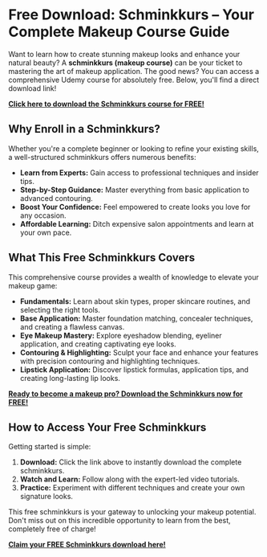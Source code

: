 # Free Download: Schminkkurs – Your Complete Makeup Course Guide

Want to learn how to create stunning makeup looks and enhance your natural beauty? A **schminkkurs (makeup course)** can be your ticket to mastering the art of makeup application. The good news? You can access a comprehensive Udemy course for absolutely free. Below, you'll find a direct download link!

[**Click here to download the Schminkkurs course for FREE!**](https://udemywork.com/schminkkurs)

## Why Enroll in a Schminkkurs?

Whether you're a complete beginner or looking to refine your existing skills, a well-structured schminkkurs offers numerous benefits:

*   **Learn from Experts:** Gain access to professional techniques and insider tips.
*   **Step-by-Step Guidance:** Master everything from basic application to advanced contouring.
*   **Boost Your Confidence:** Feel empowered to create looks you love for any occasion.
*   **Affordable Learning:** Ditch expensive salon appointments and learn at your own pace.

## What This Free Schminkkurs Covers

This comprehensive course provides a wealth of knowledge to elevate your makeup game:

*   **Fundamentals:** Learn about skin types, proper skincare routines, and selecting the right tools.
*   **Base Application:** Master foundation matching, concealer techniques, and creating a flawless canvas.
*   **Eye Makeup Mastery:** Explore eyeshadow blending, eyeliner application, and creating captivating eye looks.
*   **Contouring & Highlighting:** Sculpt your face and enhance your features with precision contouring and highlighting techniques.
*   **Lipstick Application:** Discover lipstick formulas, application tips, and creating long-lasting lip looks.

[**Ready to become a makeup pro? Download the Schminkkurs now for FREE!**](https://udemywork.com/schminkkurs)

## How to Access Your Free Schminkkurs

Getting started is simple:

1.  **Download:** Click the link above to instantly download the complete schminkkurs.
2.  **Watch and Learn:** Follow along with the expert-led video tutorials.
3.  **Practice:** Experiment with different techniques and create your own signature looks.

This free schminkkurs is your gateway to unlocking your makeup potential. Don't miss out on this incredible opportunity to learn from the best, completely free of charge!

**[Claim your FREE Schminkkurs download here!](https://udemywork.com/schminkkurs)**
